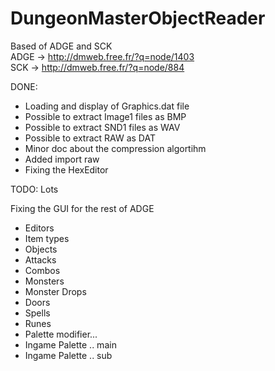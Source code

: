 # DungeonMasterObjectReader
Based of ADGE and SCK
<br>ADGE -> http://dmweb.free.fr/?q=node/1403</br>
SCK -> http://dmweb.free.fr/?q=node/884


DONE: 
* Loading and display of Graphics.dat file
* Possible to extract Image1 files as BMP
* Possible to extract SND1 files as WAV
* Possible to extract RAW as DAT
* Minor doc about the compression algortihm
* Added import raw
* Fixing the HexEditor

TODO: Lots

Fixing the GUI for the rest of ADGE
* Editors
*   Item types
*   Objects
*   Attacks
*   Combos
*   Monsters
*   Monster Drops
*   Doors
*   Spells
*   Runes
*   Palette modifier...
*   Ingame Palette .. main
*   Ingame Palette .. sub
